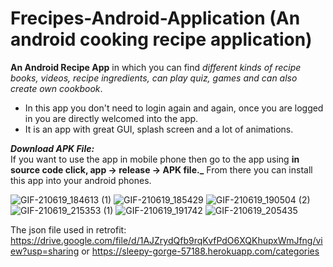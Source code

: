 # Frecipes-Android-Application (An android cooking recipe application)

**An Android Recipe App** in which you can find _different kinds of recipe books, videos, recipe ingredients, can play quiz, games and can also create own cookbook_. 
- In this app you don't need to login again and again, once you are logged in you are directly welcomed into the app. 
- It is an app with great GUI, splash screen and a lot of animations. 
 
**_Download APK File:_**  
If you want to use the app in mobile phone then go to the app using **in source code click, app -> release -> APK file._**
From there you can install this app into your android phones.


![GIF-210619_184613 (1)](https://user-images.githubusercontent.com/64833214/122649072-bb4aee80-d149-11eb-95fd-22012ec013cc.gif)
![GIF-210619_185429](https://user-images.githubusercontent.com/64833214/122648960-192b0680-d149-11eb-9c90-9a6747bc1459.gif)
![GIF-210619_190504 (2)](https://user-images.githubusercontent.com/64833214/122648965-1fb97e00-d149-11eb-85fb-9af22daf0264.gif)
![GIF-210619_215353 (1)](https://user-images.githubusercontent.com/64833214/122648974-2d6f0380-d149-11eb-8e37-21015dfec0ac.gif)
![GIF-210619_191742](https://user-images.githubusercontent.com/64833214/122649026-82ab1500-d149-11eb-92c3-dfa76c4d86a0.gif)
![GIF-210619_205435](https://user-images.githubusercontent.com/64833214/122649031-89398c80-d149-11eb-9e14-5a78fbe41f5d.gif)


The json file used in retrofit: https://drive.google.com/file/d/1AJZrydQfb9rqKvfPdO6XQKhupxWmJfng/view?usp=sharing or https://sleepy-gorge-57188.herokuapp.com/categories
